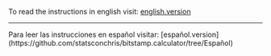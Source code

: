 To read the instructions in english visit: [english.version](https://github.com/statsconchris/bitstamp.calculator/tree/English) 
<hr />
Para leer las instrucciones en español visitar: [español.version](https://github.com/statsconchris/bitstamp.calculator/tree/Español) 
